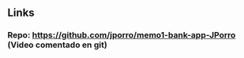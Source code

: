 ## Links
### <!-- Video: https://drive.google.com/file/d/1bnv3Y2qncQQIwVNw5PQns3www_ioR5im/view -->
### Repo: https://github.com/jporro/memo1-bank-app-JPorro (Video comentado en git)
